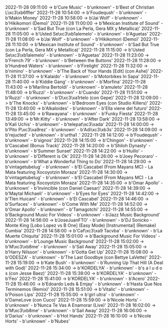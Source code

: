 2022-11-28 09:11:00 -> b'Cure Music' - b'unknown' - b'Best of Christian L\xc3\xb6ffler'
2022-11-28 10:54:00 -> b'Foudeqush' - b'unknown' - b'Makin Money'
2022-11-28 10:58:00 -> b'Jai Wolf' - b'unknown' - b'Hikikomori (Demo)'
2022-11-28 11:00:00 -> b'Mexican Institute of Sound' - b'unknown' - b'Sad But True (con La Perla, Gera MX y Metallica)'
2022-11-28 11:05:00 -> b'Usted Se\xc3\xb1alemelo' - b'unknown' - b'Aguetas'
2022-11-28 11:08:00 -> b'Jai Wolf' - b'unknown' - b'Hikikomori (Demo)'
2022-11-28 11:10:00 -> b'Mexican Institute of Sound' - b'unknown' - b'Sad But True (con La Perla, Gera MX y Metallica)'
2022-11-28 11:15:00 -> b'Usted Se\xc3\xb1alemelo' - b'unknown' - b'Aguetas'
2022-11-28 11:23:00 -> b'French 79' - b'unknown' - b'Between the Buttons'
2022-11-28 11:28:00 -> b'Hundred Waters' - b'unknown' - b'Firelight'
2022-11-28 11:32:00 -> b'nimino' - b'unknown' - b'The Back of Your Hands [Edit] (con Ashe)'
2022-11-28 11:37:00 -> b'Kalaido' - b'unknown' - b'Motorbikes In Sapa'
2022-11-28 11:40:00 -> b'Kiddie Gang' - b'unknown' - b'Morfina'
2022-11-28 11:43:00 -> b'Marilina Bertoldi' - b'unknown' - b'amuleto'
2022-11-28 11:48:00 -> b'Ruzzi' - b'unknown' - b'Cuando'
2022-11-28 11:51:00 -> b'Ruzzi' - b'unknown' - b'D\xc3\xa1rtelo (con Gepe)'
2022-11-28 12:09:00 -> b'The Knocks' - b'unknown' - b'Bedroom Eyes (con Studio Killers)'
2022-11-28 13:40:00 -> b'Alkaloides' - b'unknown' - b'Ella viene del futuro'
2022-11-28 13:45:00 -> b'Rawayana' - b'unknown' - b'Funky Fiesta'
2022-11-28 13:49:00 -> b'Mr.Kitty' - b'unknown' - b'After Dark'
2022-11-28 13:58:00 -> b'Kali Uchis' - b'unknown' - b'telepat\xc3\xada'
2022-11-28 14:00:00 -> b'Pito P\xc3\xa9rez' - b'unknown' - b'Adi\xc3\xb3s'
2022-11-28 14:09:00 -> b'rejucted' - b'unknown' - b'urtha1 .'
2022-11-28 14:12:00 -> b'Foudeqush' - b'unknown' - b'signos'
2022-11-28 14:15:00 -> b'Chingon' - b'unknown' - b'Cascabel (Bonus Track)'
2022-11-28 14:20:00 -> b'Shiloh Dynasty' - b'unknown' - b'Summer Sunset'
2022-11-28 14:22:00 -> b'Huillo' - b'unknown' - b'Different is Ok'
2022-11-28 14:26:00 -> b'Joey Pecoraro' - b'unknown' - b'What a Wonderful Thing to Do'
2022-11-28 14:29:00 -> b'vintagetubelug' - b'unknown' - b'El Cascabel (From Mayans MC) - La Mata featuring Xocoyotzin Moraza'
2022-11-28 14:30:00 -> b'vintagetubelug' - b'unknown' - b'El Cascabel (From Mayans MC) - La Mata featuring Xocoyotzin Moraza'
2022-11-28 14:35:00 -> b'Omar Apollo' - b'unknown' - b'Invincible (con Daniel Caesar)'
2022-11-28 14:39:00 -> b'Maytal Michaeli' - b'unknown' - b'Eyes for Eyes'
2022-11-28 14:42:00 -> b'Tlen Huicani' - b'unknown' - b'El Cascabel'
2022-11-28 14:46:00 -> b'Surfaces' - b'unknown' - b'Come With Me'
2022-11-28 14:52:00 -> b'Omar Apollo' - b'unknown' - b'Tamagotchi'
2022-11-28 14:55:00 -> b'Background Music For Videos' - b'unknown' - b'Jazz Music Background'
2022-11-28 14:56:00 -> b'JoseJuanFTO' - b'unknown' - b'DJ Sonicko - Monte King [Lobo Lopez vs B One] (Easy Mode) [Instrumental] (Remake) Cumbia'
2022-11-28 14:58:00 -> b'Caf\xc3\xa9 Tacvba' - b'unknown' - b'La Muerte Chiquita'
2022-11-28 15:01:00 -> b'Background Music For Videos' - b'unknown' - b'Lounge Music Background'
2022-11-28 15:02:00 -> b'M\xc3\xb8me' - b'unknown' - b'Sail Away'
2022-11-28 15:05:00 -> b'Harry Nilsson' - b'unknown' - b'Gotta Get Up'
2022-11-28 15:08:00 -> b'ODESZA' - b'unknown' - b'The Last Goodbye (con Bettye LaVette)'
2022-11-28 15:19:00 -> b'Kate Bush' - b'unknown' - b'Running Up That Hill (A Deal with God)'
2022-11-28 15:34:00 -> b'KORDELYA' - b'unknown' - b's a l u d o s (con Jesse Baez)'
2022-11-28 15:38:00 -> b'KORDELYA' - b'unknown' - b'Feo'
2022-11-28 15:41:00 -> b'KORDELYA' - b'unknown' - b'Acero'
2022-11-28 15:46:00 -> b'Edoardo Leds & Emjay' - b'unknown' - b'Hasta Que Nos Terminemos (Remix)'
2022-11-28 15:51:00 -> b'Vitalic' - b'unknown' - b'Poison Lips'
2022-11-28 15:55:00 -> b'girl ultra' - b'unknown' - b'DameLove (con Cuco)'
2022-11-28 15:59:00 -> b'Nicole Horts' - b'unknown' - b'Nunca Te Vas A Enamorar (Live)'
2022-11-28 16:02:00 -> b'M\xc3\xb8me' - b'unknown' - b'Sail Away'
2022-11-28 16:06:00 -> b'Darius' - b'unknown' - b'Hot Hands'
2022-11-28 16:10:00 -> b'Nicole Horts' - b'unknown' - b'Nubes'

